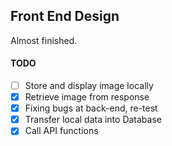 ## Front End Design

Almost finished.

#### TODO
- [ ] Store and display image locally 
- [x] Retrieve image from response
- [x] Fixing bugs at back-end, re-test
- [x] Transfer local data into Database
- [x] Call API functions